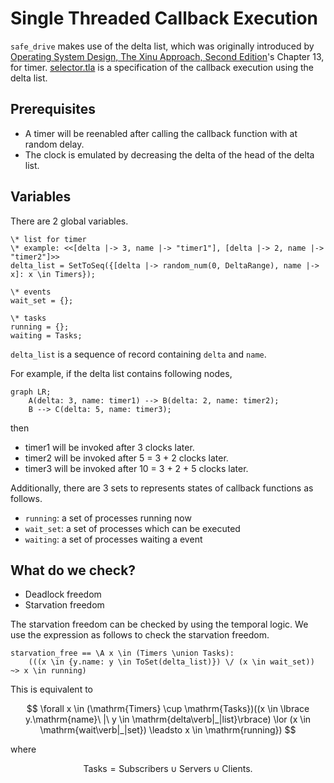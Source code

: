 # Single Threaded Callback Execution

`safe_drive` makes use of the delta list, which was originally introduced by [Operating System Design, The Xinu Approach, Second Edition](https://xinu.cs.purdue.edu/)'s Chapter 13, for timer.
[selector.tla](./selector.tla) is a specification of the callback execution using the delta list.

## Prerequisites

- A timer will be reenabled after calling the callback function with at random delay.
- The clock is emulated by decreasing the delta of the head of the delta list.

## Variables

There are 2 global variables.

```tla+
\* list for timer
\* example: <<[delta |-> 3, name |-> "timer1"], [delta |-> 2, name |-> "timer2"]>>
delta_list = SetToSeq({[delta |-> random_num(0, DeltaRange), name |-> x]: x \in Timers});

\* events
wait_set = {};

\* tasks
running = {};
waiting = Tasks;
```

`delta_list` is a sequence of record containing `delta` and `name`.

For example, if the delta list contains following nodes,

```mermaid
graph LR;
    A(delta: 3, name: timer1) --> B(delta: 2, name: timer2);
    B --> C(delta: 5, name: timer3);
```
then

- timer1 will be invoked after 3 clocks later.
- timer2 will be invoked after 5 = 3 + 2 clocks later.
- timer3 will be invoked after 10 = 3 + 2 + 5 clocks later.

Additionally, there are 3 sets to represents states of callback functions as follows.

- `running`: a set of processes running now
- `wait_set`: a set of processes which can be executed
- `waiting`: a set of processes waiting a event


## What do we check?

- Deadlock freedom
- Starvation freedom

The starvation freedom can be checked by using the temporal logic.
We use the expression as follows to check the starvation freedom.

```tla+
starvation_free == \A x \in (Timers \union Tasks):
    (((x \in {y.name: y \in ToSet(delta_list)}) \/ (x \in wait_set)) ~> x \in running)
```

This is equivalent to

$$
\forall x \in (\mathrm{Timers} \cup \mathrm{Tasks})((x \in \lbrace y.\mathrm{name}\ |\ y \in \mathrm{delta\verb|_|list}\rbrace) \lor (x \in \mathrm{wait\verb|_|set}) \leadsto x \in \mathrm{running})
$$

where

$$
\mathrm{Tasks} = \mathrm{Subscribers} \cup \mathrm{Servers} \cup \mathrm{Clients}.
$$

